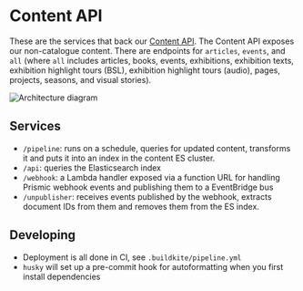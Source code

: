 # Content API

These are the services that back our [Content API](https://developers.wellcomecollection.org/api/content). The Content API exposes our non-catalogue content. There are endpoints for `articles`, `events`, and `all` (where `all` includes articles, books, events, exhibitions, exhibition texts, exhibition highlight tours (BSL), exhibition highlight tours (audio), pages, projects, seasons, and visual stories).

![Architecture diagram](https://github.com/wellcomecollection/content-api/assets/4429247/b29a6bf5-f5af-426c-b827-550b84c5541c)

## Services

- `/pipeline`: runs on a schedule, queries for updated content, transforms it and puts it into an index in the content ES cluster.
- `/api`: queries the Elasticsearch index
- `/webhook`: a Lambda handler exposed via a function URL for handling Prismic webhook events and publishing them to a EventBridge bus
- `/unpublisher`: receives events published by the webhook, extracts document IDs from them and removes them from the ES index.

## Developing

- Deployment is all done in CI, see `.buildkite/pipeline.yml`
- `husky` will set up a pre-commit hook for autoformatting when you first install dependencies
